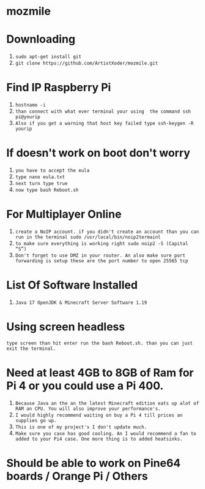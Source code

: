 # mozmile 
# Downloading 
1) ```sudo apt-get install git```
2) ```git clone https://github.com/ArtistXoder/mozmile.git```

# Find IP Raspberry Pi 
1) ```hostname -i```
2) ```than connect with what ever terminal your using  the command ssh pi@yourip```
3) ```Also if you get a warning that host key failed type ssh-keygen -R yourip```

# If doesn't work on boot don't worry 
1) ```you have to accept the eula```
2) ```type nano eula.txt```
3) ```next turn type true```
4) ```now type bash Reboot.sh```

# For Multiplayer Online 

1) ```create a NoIP account. if you didn't create an account than you can run in the terminal sudo /usr/local/bin/noip2termainl``` 
2) ```to make sure everything is working right sudo noip2 ­-S (Capital “S”)```
3) ```Don't forget to use DMZ in your router. An also make sure port forwarding is setup these are the port number to open 25565 tcp```

# List Of Software Installed 
   1) ```Java 17 OpenJDK & Minecraft Server Software 1.19```
   
# Using screen headless 
```type screen than hit enter run the bash Reboot.sh. than you can just exit the terminal.```

# Need at least 4GB to 8GB of Ram for Pi 4 or you could use a Pi 400.
1) ```Because Java an the an the latest Minecraft edition eats up alot of RAM an CPU. You will also improve your performance's.```
2) ```I would highly recommend waiting on buy a Pi 4 till prices an supplies go up.```
3) ```This is one of my project's I don't update much.```
4) ```Make sure you case has good cooling. An I would recommend a fan to added to your Pi4 case. One more thing is to added heatsinks.```

# Should be able to work on Pine64 boards / Orange Pi / Others
